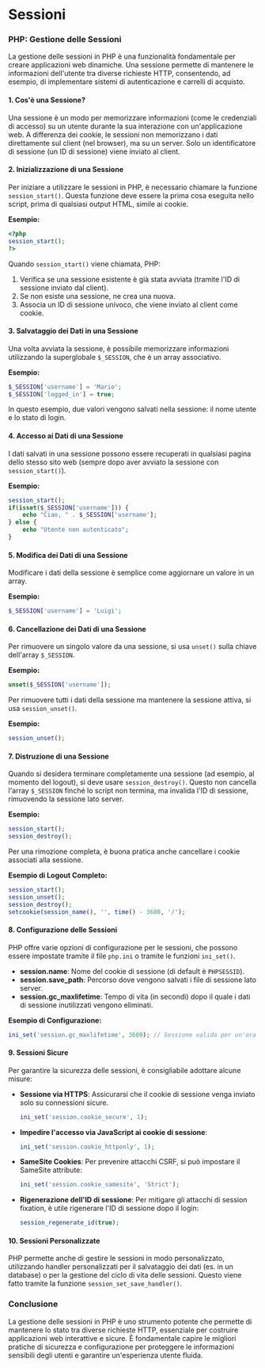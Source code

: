 # Sessioni

### PHP: Gestione delle Sessioni

La gestione delle sessioni in PHP è una funzionalità fondamentale per creare applicazioni web dinamiche. Una sessione permette di mantenere le informazioni dell'utente tra diverse richieste HTTP, consentendo, ad esempio, di implementare sistemi di autenticazione e carrelli di acquisto.

#### 1. **Cos'è una Sessione?**

Una sessione è un modo per memorizzare informazioni (come le credenziali di accesso) su un utente durante la sua interazione con un'applicazione web. A differenza dei cookie, le sessioni non memorizzano i dati direttamente sul client (nel browser), ma su un server. Solo un identificatore di sessione (un ID di sessione) viene inviato al client.

#### 2. **Inizializzazione di una Sessione**

Per iniziare a utilizzare le sessioni in PHP, è necessario chiamare la funzione `session_start()`. Questa funzione deve essere la prima cosa eseguita nello script, prima di qualsiasi output HTML, simile ai cookie.

**Esempio:**
```php
<?php
session_start();
?>
```

Quando `session_start()` viene chiamata, PHP:
1. Verifica se una sessione esistente è già stata avviata (tramite l'ID di sessione inviato dal client).
2. Se non esiste una sessione, ne crea una nuova.
3. Associa un ID di sessione univoco, che viene inviato al client come cookie.

#### 3. **Salvataggio dei Dati in una Sessione**

Una volta avviata la sessione, è possibile memorizzare informazioni utilizzando la superglobale `$_SESSION`, che è un array associativo.

**Esempio:**
```php
$_SESSION['username'] = 'Mario';
$_SESSION['logged_in'] = true;
```

In questo esempio, due valori vengono salvati nella sessione: il nome utente e lo stato di login.

#### 4. **Accesso ai Dati di una Sessione**

I dati salvati in una sessione possono essere recuperati in qualsiasi pagina dello stesso sito web (sempre dopo aver avviato la sessione con `session_start()`).

**Esempio:**
```php
session_start();
if(isset($_SESSION['username'])) {
    echo "Ciao, " . $_SESSION['username'];
} else {
    echo "Utente non autenticato";
}
```

#### 5. **Modifica dei Dati di una Sessione**

Modificare i dati della sessione è semplice come aggiornare un valore in un array.

**Esempio:**
```php
$_SESSION['username'] = 'Luigi';
```

#### 6. **Cancellazione dei Dati di una Sessione**

Per rimuovere un singolo valore da una sessione, si usa `unset()` sulla chiave dell'array `$_SESSION`.

**Esempio:**
```php
unset($_SESSION['username']);
```

Per rimuovere tutti i dati della sessione ma mantenere la sessione attiva, si usa `session_unset()`.

**Esempio:**
```php
session_unset();
```

#### 7. **Distruzione di una Sessione**

Quando si desidera terminare completamente una sessione (ad esempio, al momento del logout), si deve usare `session_destroy()`. Questo non cancella l'array `$_SESSION` finché lo script non termina, ma invalida l'ID di sessione, rimuovendo la sessione lato server.

**Esempio:**
```php
session_start();
session_destroy();
```

Per una rimozione completa, è buona pratica anche cancellare i cookie associati alla sessione.

**Esempio di Logout Completo:**
```php
session_start();
session_unset();
session_destroy();
setcookie(session_name(), '', time() - 3600, '/');
```

#### 8. **Configurazione delle Sessioni**

PHP offre varie opzioni di configurazione per le sessioni, che possono essere impostate tramite il file `php.ini` o tramite le funzioni `ini_set()`.

- **session.name**: Nome del cookie di sessione (di default è `PHPSESSID`).
- **session.save_path**: Percorso dove vengono salvati i file di sessione lato server.
- **session.gc_maxlifetime**: Tempo di vita (in secondi) dopo il quale i dati di sessione inutilizzati vengono eliminati.

**Esempio di Configurazione:**
```php
ini_set('session.gc_maxlifetime', 3600); // Sessione valida per un'ora
```

#### 9. **Sessioni Sicure**

Per garantire la sicurezza delle sessioni, è consigliabile adottare alcune misure:

- **Sessione via HTTPS**: Assicurarsi che il cookie di sessione venga inviato solo su connessioni sicure.
  
  ```php
  ini_set('session.cookie_secure', 1);
  ```

- **Impedire l'accesso via JavaScript ai cookie di sessione**:

  ```php
  ini_set('session.cookie_httponly', 1);
  ```

- **SameSite Cookies**: Per prevenire attacchi CSRF, si può impostare il SameSite attribute:

  ```php
  ini_set('session.cookie_samesite', 'Strict');
  ```

- **Rigenerazione dell'ID di sessione**: Per mitigare gli attacchi di session fixation, è utile rigenerare l'ID di sessione dopo il login:

  ```php
  session_regenerate_id(true);
  ```

#### 10. **Sessioni Personalizzate**

PHP permette anche di gestire le sessioni in modo personalizzato, utilizzando handler personalizzati per il salvataggio dei dati (es. in un database) o per la gestione del ciclo di vita delle sessioni. Questo viene fatto tramite la funzione `session_set_save_handler()`.

### Conclusione

La gestione delle sessioni in PHP è uno strumento potente che permette di mantenere lo stato tra diverse richieste HTTP, essenziale per costruire applicazioni web interattive e sicure. È fondamentale capire le migliori pratiche di sicurezza e configurazione per proteggere le informazioni sensibili degli utenti e garantire un'esperienza utente fluida.